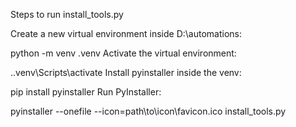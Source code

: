 Steps to run install_tools.py

Create a new virtual environment inside D:\automations:

python -m venv .venv
Activate the virtual environment:


.\.venv\Scripts\activate
Install pyinstaller inside the venv:


pip install pyinstaller
Run PyInstaller:


pyinstaller --onefile --icon=path\to\icon\favicon.ico install_tools.py
